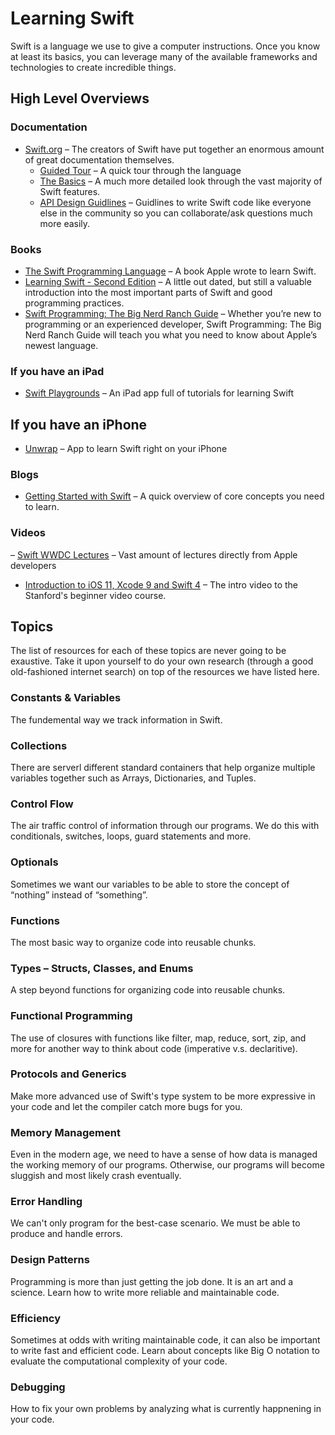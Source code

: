 Learning Swift
================

Swift is a language we use to give a computer instructions. Once you know at least its basics, you can leverage many of the available frameworks and technologies to create incredible things.

High Level Overviews
---------------

### Documentation
- [Swift.org](https://swift.org/getting-started/) – The creators of Swift have put together an enormous amount of great documentation themselves.
    - [Guided Tour](https://docs.swift.org/swift-book/GuidedTour/GuidedTour.html) – A quick tour through the language
    - [The Basics](https://docs.swift.org/swift-book/LanguageGuide/TheBasics.html) – A much more detailed look through the vast majority of Swift features.
    - [API Design Guidlines](https://swift.org/documentation/api-design-guidelines/) – Guidlines to write Swift code like everyone else in the community so you can collaborate/ask questions much more easily.

### Books
- [The Swift Programming Language](https://itunes.apple.com/us/book-series/swift-programming-series/id888896989?mt=11) – A book Apple wrote to learn Swift.
- [Learning Swift - Second Edition](https://www.amazon.com/Learning-Swift-Second-Andrew-Wagner/dp/1785887513) – A little out dated, but still a valuable introduction into the most important parts of Swift and good programming practices.
- [Swift Programming: The Big Nerd Ranch Guide](https://www.bignerdranch.com/books/swift-programming-the-big-nerd-ranch-guide-second-edition/) – Whether you’re new to programming or an experienced developer, Swift Programming: The Big Nerd Ranch Guide will teach you what you need to know about Apple’s newest language.

### If you have an iPad
- [Swift Playgrounds](https://www.apple.com/swift/playgrounds/) – An iPad app full of tutorials for learning Swift

## If you have an iPhone
- [Unwrap](https://apps.apple.com/us/app/unwrap/id1440611372) – App to learn Swift right on  your iPhone

### Blogs
- [Getting Started with Swift](https://drewag.me/posts/2014/07/13/getting-started-with-swift) – A quick overview of core concepts you need to learn.

### Videos
– [Swift WWDC Lectures](https://developer.apple.com/videos/developer-tools/swift/) – Vast amount of lectures directly from Apple developers
- [Introduction to iOS 11, Xcode 9 and Swift 4](https://www.youtube.com/watch?v=71pyOB4TPRE) – The intro video to the Stanford's beginner video course.

Topics
------------

The list of resources for each of these topics are never going to be exaustive. Take it upon yourself to do your own research (through a good old-fashioned internet search) on top of the resources we have listed here.

### Constants & Variables

The fundemental way we track information in Swift.

### Collections

There are serverl different standard containers that help organize multiple variables together such as Arrays, Dictionaries, and Tuples.

### Control Flow

The air traffic control of information through our programs. We do this with conditionals, switches, loops, guard statements and more.

### Optionals

Sometimes we want our variables to be able to store the concept of “nothing” instead of “something”.

### Functions

The most basic way to organize code into reusable chunks.

### Types – Structs, Classes, and Enums

A step beyond functions for organizing code into reusable chunks.

### Functional Programming

The use of closures with functions like filter, map, reduce, sort, zip, and more for another way to think about code (imperative v.s. declaritive).

### Protocols and Generics

Make more advanced use of Swift's type system to be more expressive in your code and let the compiler catch more bugs for you.

### Memory Management

Even in the modern age, we need to have a sense of how data is managed the working memory of our programs. Otherwise, our programs will become sluggish and most likely crash eventually.

### Error Handling

We can't only program for the best-case scenario. We must be able to produce and handle errors.

### Design Patterns

Programming is more than just getting the job done. It is an art and a science. Learn how to write more reliable and maintainable code.

### Efficiency

Sometimes at odds with writing maintainable code, it can also be important to write fast and efficient code. Learn about concepts like Big O notation to evaluate the computational complexity of your code.

### Debugging

How to fix your own problems by analyzing what is currently happnening in your code.
